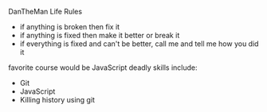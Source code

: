 DanTheMan Life Rules
- if anything is broken then fix it
- if anything is fixed then make it better or break it
- if everything is fixed and can't be better, call me and tell me how you did it

favorite course would be JavaScript
deadly skills include:
* Git
* JavaScript
* Killing history using git 
